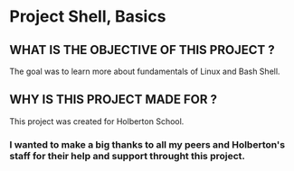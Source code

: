 # Project Shell, Basics

## WHAT IS THE OBJECTIVE OF THIS PROJECT ?

The goal was to learn more about fundamentals of Linux and Bash Shell.

## WHY IS THIS PROJECT MADE FOR ?

This project was created for Holberton School.


### I wanted to make a big thanks to all my peers and Holberton's staff for their help and support throught this project.
